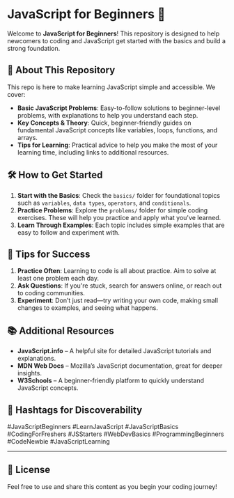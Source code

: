 # **JavaScript for Beginners 🌱**

Welcome to **JavaScript for Beginners**! This repository is designed to help newcomers to coding and JavaScript get started with the basics and build a strong foundation.

## **📖 About This Repository**

This repo is here to make learning JavaScript simple and accessible. We cover:

- **Basic JavaScript Problems**: Easy-to-follow solutions to beginner-level problems, with explanations to help you understand each step.
- **Key Concepts & Theory**: Quick, beginner-friendly guides on fundamental JavaScript concepts like variables, loops, functions, and arrays.
- **Tips for Learning**: Practical advice to help you make the most of your learning time, including links to additional resources.

## **🛠️ How to Get Started**

1. **Start with the Basics**: Check the `basics/` folder for foundational topics such as `variables`, `data types`, `operators`, and `conditionals`.
2. **Practice Problems**: Explore the `problems/` folder for simple coding exercises. These will help you practice and apply what you've learned.
3. **Learn Through Examples**: Each topic includes simple examples that are easy to follow and experiment with.

## **🚀 Tips for Success**

1. **Practice Often**: Learning to code is all about practice. Aim to solve at least one problem each day.
2. **Ask Questions**: If you're stuck, search for answers online, or reach out to coding communities.
3. **Experiment**: Don’t just read—try writing your own code, making small changes to examples, and seeing what happens.

## **📚 Additional Resources**

- **JavaScript.info** – A helpful site for detailed JavaScript tutorials and explanations.
- **MDN Web Docs** – Mozilla’s JavaScript documentation, great for deeper insights.
- **W3Schools** – A beginner-friendly platform to quickly understand JavaScript concepts.

## **🔖 Hashtags for Discoverability**

#JavaScriptBeginners #LearnJavaScript #JavaScriptBasics #CodingForFreshers #JSStarters #WebDevBasics #ProgrammingBeginners #CodeNewbie #JavaScriptLearning

---

## **📜 License**

Feel free to use and share this content as you begin your coding journey!
